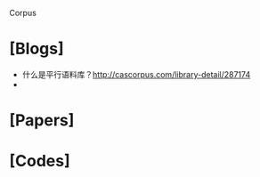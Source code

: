 Corpus


# [Blogs]
+ 什么是平行语料库？http://cascorpus.com/library-detail/287174
+ 


# [Papers]


# [Codes]


